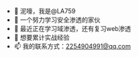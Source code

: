 - 👋 泥嚎，我是@LA759
- 👀 一个努力学习安全渗透的家伙
- 🌱 最近正在学习域渗透，还有复习web渗透
- 💞️ 想要累计实战经验
- 📫 我的联系方式：2254904991@qq.com


<!---
LA759/LA759 is a ✨ special ✨ repository because its `README.md` (this file) appears on your GitHub profile.
You can click the Preview link to take a look at your changes.
--->
